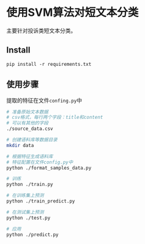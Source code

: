 # 使用SVM算法对短文本分类

主要针对投诉类短文本分类。

## Install

```
pip install -r requirements.txt
```

## 使用步骤

提取的特征在文件`confing.py`中

```sh
# 准备原始文本数据
# csv格式，每行两个字段：title和content
# 可以有其他的字段
./source_data.csv

# 创建语料库等数据目录
mkdir data

# 根据特征生成语料库
# 特征配置在文件config.py中
python ./format_samples_data.py

# 训练
python ./train.py

# 在训练集上预测
python ./train_predict.py

# 在测试集上预测
python ./test.py

# 应用
python ./predict.py
```



